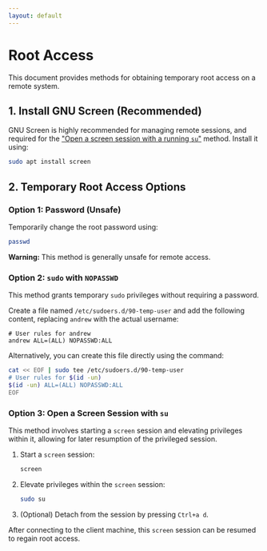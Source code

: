 ```yaml
---
layout: default
---
```

# Root Access

This document provides methods for obtaining temporary root access on a remote system.

## 1\. Install GNU Screen (Recommended)

GNU Screen is highly recommended for managing remote sessions, and required for the ["Open a screen session with a running `su`"](#option-3-open-a-screen-session-with-su) method. Install it using:

```bash
sudo apt install screen
```

## 2\. Temporary Root Access Options

### Option 1: Password (Unsafe)

Temporarily change the root password using:

```bash
passwd
```

**Warning:** This method is generally unsafe for remote access.

### Option 2: `sudo` with `NOPASSWD`

This method grants temporary `sudo` privileges without requiring a password.

Create a file named `/etc/sudoers.d/90-temp-user` and add the following content, replacing `andrew` with the actual username:

```
# User rules for andrew
andrew ALL=(ALL) NOPASSWD:ALL
```

Alternatively, you can create this file directly using the command:

```bash
cat << EOF | sudo tee /etc/sudoers.d/90-temp-user
# User rules for $(id -un)
$(id -un) ALL=(ALL) NOPASSWD:ALL
EOF
```

### Option 3: Open a Screen Session with `su`

This method involves starting a `screen` session and elevating privileges within it, allowing for later resumption of the privileged session.

1.  Start a `screen` session:

    ```bash
    screen
    ```

2.  Elevate privileges within the `screen` session:

    ```bash
    sudo su
    ```

3.  (Optional) Detach from the session by pressing `Ctrl+a d`.

After connecting to the client machine, this `screen` session can be resumed to regain root access.
